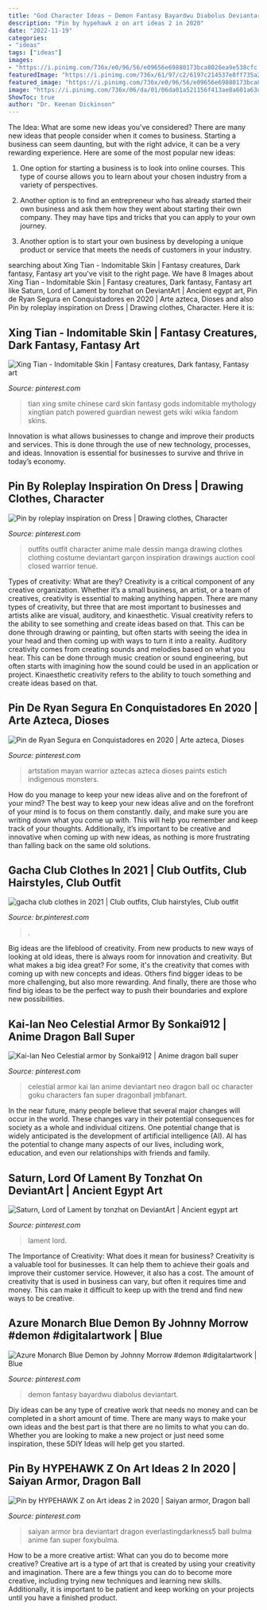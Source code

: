 ```yaml
---
title: "God Character Ideas ~ Demon Fantasy Bayardwu Diabolus Deviantart"
description: "Pin by hypehawk z on art ideas 2 in 2020"
date: "2022-11-19"
categories:
- "ideas"
tags: ["ideas"]
images:
- "https://i.pinimg.com/736x/e0/96/56/e09656e69880173bca8026ea9e538cfc.jpg"
featuredImage: "https://i.pinimg.com/736x/61/97/c2/6197c214537e8ff735a27026f8d5078c.jpg"
featured_image: "https://i.pinimg.com/736x/e0/96/56/e09656e69880173bca8026ea9e538cfc.jpg"
image: "https://i.pinimg.com/736x/06/da/01/06da01a521156f413ae8a601a63d66f5.jpg"
ShowToc: true
author: "Dr. Keenan Dickinson"
---
```



The Idea: What are some new ideas you've considered?
There are many new ideas that people consider when it comes to business. Starting a business can seem daunting, but with the right advice, it can be a very rewarding experience. Here are some of the most popular new ideas:
1. One option for starting a business is to look into online courses. This type of course allows you to learn about your chosen industry from a variety of perspectives.

2. Another option is to find an entrepreneur who has already started their own business and ask them how they went about starting their own company. They may have tips and tricks that you can apply to your own journey.

3. Another option is to start your own business by developing a unique product or service that meets the needs of customers in your industry.

	

		
searching about Xing Tian - Indomitable Skin | Fantasy creatures, Dark fantasy, Fantasy art you've visit to the right page. We have 8 Images about Xing Tian - Indomitable Skin | Fantasy creatures, Dark fantasy, Fantasy art like Saturn, Lord of Lament by tonzhat on DeviantArt | Ancient egypt art, Pin de Ryan Segura en Conquistadores en 2020 | Arte azteca, Dioses and also Pin by roleplay inspiration on Dress | Drawing clothes, Character. Here it is:
		
    
## Xing Tian - Indomitable Skin | Fantasy Creatures, Dark Fantasy, Fantasy Art

<img loading=lazy src="https://i.pinimg.com/736x/88/f7/fc/88f7fc4a976a949ddb66c050ed8a413c--online-games-relentless.jpg" onerror="this.onerror=null;this.src='https://tse1.mm.bing.net/th?id=OIP.9dsygd_CJbZxnNFS1R1bcwDYEg&amp;pid=15.1';" alt="Xing Tian - Indomitable Skin | Fantasy creatures, Dark fantasy, Fantasy art">

_Source: pinterest.com_

>tian xing smite chinese card skin fantasy gods indomitable mythology xingtian patch powered guardian newest gets wiki wikia fandom skins. 

	

Innovation is what allows businesses to change and improve their products and services. This is done through the use of new technology, processes, and ideas. Innovation is essential for businesses to survive and thrive in today’s economy.

    
## Pin By Roleplay Inspiration On Dress | Drawing Clothes, Character

<img loading=lazy src="https://i.pinimg.com/736x/06/da/01/06da01a521156f413ae8a601a63d66f5.jpg" onerror="this.onerror=null;this.src='https://tse2.mm.bing.net/th?id=OIP.XAmL8xjgoIoJxbwchoIJXQHaQT&amp;pid=15.1';" alt="Pin by roleplay inspiration on Dress | Drawing clothes, Character">

_Source: pinterest.com_

>outfits outfit character anime male dessin manga drawing clothes clothing costume deviantart garçon inspiration drawings auction cool closed warrior tenue. 

	

Types of creativity: What are they?
Creativity is a critical component of any creative organization. Whether it’s a small business, an artist, or a team of creatives, creativity is essential to making anything happen. There are many types of creativity, but three that are most important to businesses and artists alike are visual, auditory, and kinaesthetic. 
Visual creativity refers to the ability to see something and create ideas based on that. This can be done through drawing or painting, but often starts with seeing the idea in your head and then coming up with ways to turn it into a reality. Auditory creativity comes from creating sounds and melodies based on what you hear. This can be done through music creation or sound engineering, but often starts with imagining how the sound could be used in an application or project. Kinaesthetic creativity refers to the ability to touch something and create ideas based on that.

    
## Pin De Ryan Segura En Conquistadores En 2020 | Arte Azteca, Dioses

<img loading=lazy src="https://i.pinimg.com/736x/61/97/c2/6197c214537e8ff735a27026f8d5078c.jpg" onerror="this.onerror=null;this.src='https://tse4.mm.bing.net/th?id=OIP.z9gw3Tid4pn_xXVaytvSzQHaLX&amp;pid=15.1';" alt="Pin de Ryan Segura en Conquistadores en 2020 | Arte azteca, Dioses">

_Source: pinterest.com_

>artstation mayan warrior aztecas azteca dioses paints estich indigenous monsters. 

	

How do you manage to keep your new ideas alive and on the forefront of your mind?
The best way to keep your new ideas alive and on the forefront of your mind is to focus on them constantly. daily, and make sure you are writing down what you come up with. This will help you remember and keep track of your thoughts. Additionally, it’s important to be creative and innovative when coming up with new ideas, as nothing is more frustrating than falling back on the same old solutions.

    
## Gacha Club Clothes In 2021 | Club Outfits, Club Hairstyles, Club Outfit

<img loading=lazy src="https://i.pinimg.com/736x/b6/fd/32/b6fd32822d93fa7d6bcbc011c9baa5cb.jpg" onerror="this.onerror=null;this.src='https://tse1.mm.bing.net/th?id=OIP.-60KfN0ZIKCXyR_oOqv_pQHaHa&amp;pid=15.1';" alt="gacha club clothes in 2021 | Club outfits, Club hairstyles, Club outfit">

_Source: br.pinterest.com_

>. 

	

Big ideas are the lifeblood of creativity. From new products to new ways of looking at old ideas, there is always room for innovation and creativity. But what makes a big idea great? For some, it's the creativity that comes with coming up with new concepts and ideas. Others find bigger ideas to be more challenging, but also more rewarding. And finally, there are those who find big ideas to be the perfect way to push their boundaries and explore new possibilities.

    
## Kai-lan Neo Celestial Armor By Sonkai912 | Anime Dragon Ball Super

<img loading=lazy src="https://i.pinimg.com/736x/11/b1/5a/11b15a7334c8455943d630b0046e330f.jpg" onerror="this.onerror=null;this.src='https://tse3.mm.bing.net/th?id=OIP.A6pNVgwtC5hyUnWV_ZKj8QHaNK&amp;pid=15.1';" alt="Kai-lan Neo Celestial armor by Sonkai912 | Anime dragon ball super">

_Source: pinterest.com_

>celestial armor kai lan anime deviantart neo dragon ball oc character goku characters fan super dragonball jmbfanart. 

	

In the near future, many people believe that several major changes will occur in the world. These changes vary in their potential consequences for society as a whole and individual citizens. One potential change that is widely anticipated is the development of artificial intelligence (AI). AI has the potential to change many aspects of our lives, including work, education, and even our relationships with friends and family.

    
## Saturn, Lord Of Lament By Tonzhat On DeviantArt | Ancient Egypt Art

<img loading=lazy src="https://i.pinimg.com/736x/fd/1a/a4/fd1aa49468d63dba7234f08c79178ef1.jpg" onerror="this.onerror=null;this.src='https://tse1.mm.bing.net/th?id=OIP.0ym7RpZ-rVC1Y4aDuV1rYwHaNK&amp;pid=15.1';" alt="Saturn, Lord of Lament by tonzhat on DeviantArt | Ancient egypt art">

_Source: pinterest.com_

>lament lord. 

	

The Importance of Creativity: What does it mean for business?
Creativity is a valuable tool for businesses. It can help them to achieve their goals and improve their customer service. However, it also has a cost. The amount of creativity that is used in business can vary, but often it requires time and money. This can make it difficult to keep up with the trend and find new ways to be creative.

    
## Azure Monarch Blue Demon By Johnny Morrow #demon #digitalartwork | Blue

<img loading=lazy src="https://i.pinimg.com/736x/3f/c5/01/3fc501de8279f0825212db93dcacca3b.jpg" onerror="this.onerror=null;this.src='https://tse2.mm.bing.net/th?id=OIP.sAO-f0L0M2BGDp0D4RXz-AHaJl&amp;pid=15.1';" alt="Azure Monarch Blue Demon by Johnny Morrow #demon #digitalartwork | Blue">

_Source: pinterest.com_

>demon fantasy bayardwu diabolus deviantart. 

	

Diy ideas can be any type of creative work that needs no money and can be completed in a short amount of time. There are many ways to make your own ideas and the best part is that there are no limits to what you can do. Whether you are looking to make a new project or just need some inspiration, these 5DIY Ideas will help get you started.

    
## Pin By HYPEHAWK Z On Art Ideas 2 In 2020 | Saiyan Armor, Dragon Ball

<img loading=lazy src="https://i.pinimg.com/736x/e0/96/56/e09656e69880173bca8026ea9e538cfc.jpg" onerror="this.onerror=null;this.src='https://tse2.mm.bing.net/th?id=OIP.o-opvA-1rO8jHjOtJAgWCwHaOq&amp;pid=15.1';" alt="Pin by HYPEHAWK Z on Art ideas 2 in 2020 | Saiyan armor, Dragon ball">

_Source: pinterest.com_

>saiyan armor bra deviantart dragon everlastingdarkness5 ball bulma anime fan super foxybulma. 

	

How to be a more creative artist: What can you do to become more creative?
Creative art is a type of art that is created by using your creativity and imagination. There are a few things you can do to become more creative, including trying new techniques and learning new skills. Additionally, it is important to be patient and keep working on your projects until you have a finished product.

